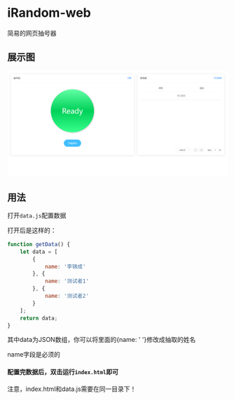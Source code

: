 # iRandom-web
简易的网页抽号器



## 展示图

![展示图](https://github.com/lijincheng2018/iRandom-web/blob/main/img/展示图.png)



## 用法

打开`data.js`配置数据

打开后是这样的：

```js
function getData() {
    let data = [
        {
            name: '李锦成'
        }, {
            name: '测试者1'
        }, {
            name: '测试者2'
        }
    ];
    return data;
}

```

其中data为JSON数组，你可以将里面的{name: ' '}修改成抽取的姓名

name字段是必须的

#### 配置完数据后，双击运行`index.html`即可
注意，index.html和data.js需要在同一目录下！

